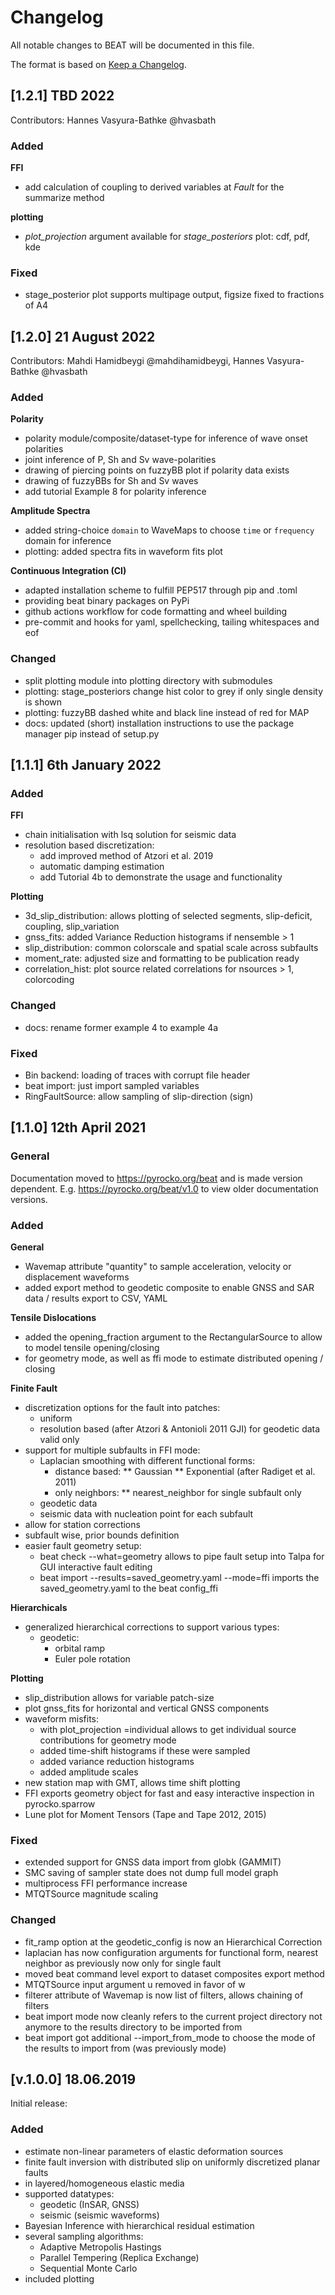 # Changelog

All notable changes to BEAT will be documented in this file.

The format is based on [Keep a Changelog](https://keepachangelog.com/en/1.0.0/).

## [1.2.1] TBD 2022
Contributors: Hannes Vasyura-Bathke @hvasbath

### Added
**FFI**
- add calculation of coupling to derived variables at *Fault* for the summarize method

**plotting**
- *plot_projection* argument available for *stage_posteriors* plot: cdf, pdf, kde

### Fixed
- stage_posterior plot supports multipage output, figsize fixed to fractions of A4


## [1.2.0] 21 August 2022
Contributors: Mahdi Hamidbeygi @mahdihamidbeygi, Hannes Vasyura-Bathke @hvasbath

### Added
**Polarity**
- polarity module/composite/dataset-type for inference of wave onset polarities
- joint inference of P, Sh and Sv wave-polarities
- drawing of piercing points on fuzzyBB plot if polarity data exists
- drawing of fuzzyBBs for Sh and Sv waves
- add tutorial Example 8 for polarity inference

**Amplitude Spectra**
- added string-choice `domain` to WaveMaps to choose `time` or `frequency` domain for inference
- plotting: added spectra fits in waveform fits plot

**Continuous Integration (CI)**
- adapted installation scheme to fulfill PEP517 through pip and .toml
- providing beat binary packages on PyPi
- github actions workflow for code formatting and wheel building
- pre-commit and hooks for yaml, spellchecking, tailing whitespaces and eof

### Changed
- split plotting module into plotting directory with submodules
- plotting: stage_posteriors change hist color to grey if only single density is shown
- plotting: fuzzyBB dashed white and black line instead of red for MAP
- docs: updated (short) installation instructions to use the package manager pip instead of setup.py

## [1.1.1] 6th January 2022

### Added
**FFI**
- chain initialisation with lsq solution for seismic data
- resolution based discretization:
  * add improved method of Atzori et al. 2019
  * automatic damping estimation
  * add Tutorial 4b to demonstrate the usage and functionality

**Plotting**
- 3d_slip_distribution: allows plotting of selected segments, slip-deficit, coupling, slip_variation
- gnss_fits: added Variance Reduction histograms if nensemble > 1
- slip_distribution: common colorscale and spatial scale across subfaults
- moment_rate: adjusted size and formatting to be publication ready
- correlation_hist: plot source related correlations for nsources > 1, colorcoding

### Changed
- docs: rename former example 4 to example 4a

### Fixed
- Bin backend: loading of traces with corrupt file header
- beat import: just import sampled variables
- RingFaultSource: allow sampling of slip-direction (sign)

## [1.1.0] 12th April 2021

### General

Documentation moved to https://pyrocko.org/beat and is made version dependent.
E.g. https://pyrocko.org/beat/v1.0 to view older documentation versions.

### Added
**General**
- Wavemap attribute "quantity" to sample acceleration, velocity or displacement waveforms
- added export method to geodetic composite to enable GNSS and SAR data / results export to CSV, YAML

**Tensile Dislocations**
- added the opening_fraction argument to the RectangularSource to allow to model tensile opening/closing
- for geometry mode, as well as ffi mode to estimate distributed opening / closing

**Finite Fault**
- discretization options for the fault into patches:
  + uniform
  + resolution based (after Atzori & Antonioli 2011 GJI) for geodetic data valid only
- support for multiple subfaults in FFI mode:
  + Laplacian smoothing with different functional forms:
    * distance based:
      ** Gaussian
      ** Exponential (after Radiget et al. 2011)
    * only neighbors:
      ** nearest_neighbor for single subfault only
  + geodetic data
  + seismic data with nucleation point for each subfault
- allow for station corrections
- subfault wise, prior bounds definition
- easier fault geometry setup:
  + beat check --what=geometry allows to pipe fault setup into Talpa for GUI interactive fault editing
  + beat import --results=saved_geometry.yaml --mode=ffi imports the saved_geometry.yaml to the beat config_ffi

**Hierarchicals**
- generalized hierarchical corrections to support various types:
  + geodetic:
    * orbital ramp
    * Euler pole rotation

**Plotting**
- slip_distribution allows for variable patch-size
- plot gnss_fits for horizontal and vertical GNSS components
- waveform misfits:
  + with plot_projection =individual allows to get individual source contributions for geometry mode
  + added time-shift histograms if these were sampled
  + added variance reduction histograms
  + added amplitude scales
- new station map with GMT, allows time shift plotting
- FFI exports geometry object for fast and easy interactive inspection in pyrocko.sparrow
- Lune plot for Moment Tensors (Tape and Tape 2012, 2015)

### Fixed
- extended support for GNSS data import from globk (GAMMIT)
- SMC saving of sampler state does not dump full model graph
- multiprocess FFI performance increase
- MTQTSource magnitude scaling

### Changed
- fit_ramp option at the geodetic_config is now an Hierarchical Correction
- laplacian has now configuration arguments for functional form, nearest neighbor as previously now only for single fault
- moved beat command level export to dataset composites export method
- MTQTSource input argument u removed in favor of w
- filterer attribute of Wavemap is now list of filters, allows chaining of filters
- beat import mode now cleanly refers to the current project directory not anymore to the results directory to be imported from
- beat import got additional --import_from_mode to choose the mode of the results to import from (was previously mode)

## [v.1.0.0]  18.06.2019
Initial release:

### Added
- estimate non-linear parameters of elastic deformation sources
- finite fault inversion with distributed slip on uniformly discretized planar faults
- in layered/homogeneous elastic media
- supported datatypes:
  + geodetic (InSAR, GNSS)
  + seismic (seismic waveforms)
- Bayesian Inference with hierarchical residual estimation
- several sampling algorithms:
  + Adaptive Metropolis Hastings
  + Parallel Tempering (Replica Exchange)
  + Sequential Monte Carlo
- included plotting
